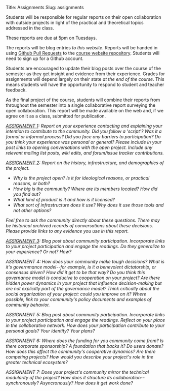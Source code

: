 Title: Assignments
Slug: assignments

Students will be responsible for regular reports on their open collaboration
with outside projects in light of the practical and theoretical topics addressed in the class.

These reports are due at 5pm on Tuesdays.

The reports will be blog entries *to this website*.
Reports will be handed in using [Github Pull Requests](https://help.github.com/articles/using-pull-requests) to the [course website repository](https://github.com/sbenthall/i290m-ocpp-site).
Students will need to sign up for a Github account.

Students are encouraged to update their blog posts over the course of the semester as they get insight and evidence from their experience.  Grades for assignments will depend largely on their state *at the end of the course*.  This means students will have the opportunity to respond to student and teacher feedback.

As the final project of the course, students will combine their reports from
throughout the semester into a single collaborative report surveying the
open collaboration.  This report will be made available on the web and,
if we agree on it as a class, submitted for publication.


*[ASSIGNMENT 1](|filename|../assignment1/assign1.md): Report on your experience contacting and explaining your intention to contribute to the community.  Did you follow a 'script'?  Was it a formal or informal process? Did you face any barriers to participation?  Do you think your experience was personal or general?  Please include in your post links to opening conversations with the open project.  Include any relevant mailing list posts, wiki edits, and forum/issue tracker contributions.*


*[ASSIGNMENT 2](|filename|../assignment2/assign2.md): Report on the history, infrastructure, and demographics of the project.*

 - *Why is the project open? Is it for ideological reasons, or practical reasons, or both?*
 - *How big is the community? Where are its members located? How did you find out?*
 - *What kind of product is it and how is it licensed?*
 - *What sort of infrastructure does it use? Why does it use those tools and not other options?*


*Feel free to ask the community directly about these questions.  There may be historical archived records of conversations about these decisions.  Please provide links to any evidence you use in this report.*

*[ASSIGNMENT 3](|filename|../assignment3/assign3.md): Blog post about community participation.  Incorporate links to your project participation and engage the readings. Do they generalize to your experience? Or not? How?*


*ASSIGNMENT 4: How does your community make tough decisions?  What is it's governmance model--for example, is it a benevolent dictatorship, or consensus driven? How did it get to be that way? Do you think this governance model is conducive to cooperation on your project?  Are there hidden power dynamics in your project that influence decision-making but are not explicitly part of the governance model?  Think critically about the social organization of your project: could you improve on it? Where possible, link to your community's policy documents and examples of community behavior.*


*ASSIGNMENT 5: Blog post about community participation.  Incorporate links to your project participation and engage the readings. Reflect on your place in the collaborative network.  How does your participation contribute to your personal goals? Your identity? Your plans?*


*ASSIGNMENT 6: Where does the funding for you community come from? Is there corporate sponsorship? A foundation that backs it? Do users donate?  How does this affect the community's cooperative dynamics?  Are there competing projects?  How would you describe your project's role in the greater technical ecosystem?*


*ASSIGNMENT 7: Does your project's community mirror the technical modularity of the project?  How does it structure its collaboration--synchronously? Asyncronously? How does it get work done?*

